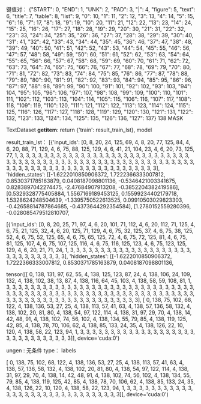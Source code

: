 键值对：
{"START": 0, "END": 1, "UNK": 2, "PAD": 3, "|": 4, "figure": 5, "text": 6, "title": 7, "table": 8, "list": 9, "0": 10, "1": 11, "2": 12, "3": 13, "4": 14, "5": 15, "6": 16, "7": 17, "8": 18, "9": 19, "10": 20, "11": 21, "12": 22, "13": 23, "14": 24, "15": 25, "16": 26, "17": 27, "18": 28, "19": 29, "20": 30, "21": 31, "22": 32, "23": 33, "24": 34, "25": 35, "26": 36, "27": 37, "28": 38, "29": 39, "30": 40, "31": 41, "32": 42, "33": 43, "34": 44, "35": 45, "36": 46, "37": 47, "38": 48, "39": 49, "40": 50, "41": 51, "42": 52, "43": 53, "44": 54, "45": 55, "46": 56, "47": 57, "48": 58, "49": 59, "50": 60, "51": 61, "52": 62, "53": 63, "54": 64, "55": 65, "56": 66, "57": 67, "58": 68, "59": 69, "60": 70, "61": 71, "62": 72, "63": 73, "64": 74, "65": 75, "66": 76, "67": 77, "68": 78, "69": 79, "70": 80, "71": 81, "72": 82, "73": 83, "74": 84, "75": 85, "76": 86, "77": 87, "78": 88, "79": 89, "80": 90, "81": 91, "82": 92, "83": 93, "84": 94, "85": 95, "86": 96, "87": 97, "88": 98, "89": 99, "90": 100, "91": 101, "92": 102, "93": 103, "94": 104, "95": 105, "96": 106, "97": 107, "98": 108, "99": 109, "100": 110, "101": 111, "102": 112, "103": 113, "104": 114, "105": 115, "106": 116, "107": 117, "108": 118, "109": 119, "110": 120, "111": 121, "112": 122, "113": 123, "114": 124, "115": 125, "116": 126, "117": 127, "118": 128, "119": 129, "120": 130, "121": 131, "122": 132, "123": 133, "124": 134, "125": 135, "126": 136, "127": 137}
138 MASK 

TextDataset __getitem__:
    return {'train': result_train_lst}, model

result_train_lst：
[{'input_ids': [0, 8, 20, 24, 125, 69, 4, 8, 20, 77, 125, 84, 4, 6, 20, 88, 71, 129, 4, 6, 75, 88, 125, 129, 4, 6, 41, 21, 104, 23, 4, 6, 20, 73, 125, 77, 1, 3, 3, 3, 3, 3, 3, 3, 3, 3, 3, 3, 3, 3, 3, 3, 3, 3, 3, 3, 3, 3, 3, 3, 3, 3, 3, 3, 3, 3, 3, 3, 3, 3, 3, 3, 3, 3, 3, 3, 3, 3, 3, 3, 3, 3, 3, 3, 3, 3, 3, 3, 3, 3, 3, 3, 3, 3, 3, 3, 3, 3, 3, 3, 3, 3, 3, 3, 3, 3, 3, 3, 3, 3, 3, 3, 3, 3, 3, 3, 3, 3, 3, 3, 3], 'hidden_states': [[-1.6222010850906372, 1.7222366333007812, 0.8530371785163879, 0.0408187098801136, -0.5346421003341675, 0.8283897042274475, -2.47684907913208, -0.3852204382419586], [0.5329328775405884, 1.5567169189453125, 0.15599234402179718, 1.5328624248504639, -1.3395750522613525, 0.09910503029823303, -0.42658814787864685, -0.4373644292354584], [1.2780152559280396, -0.028085479512810707,

[{'input_ids': [0, 8, 20, 25, 71, 97, 4, 6, 20, 101, 71, 112, 4, 6, 20, 112, 71, 125, 4, 6, 75, 21, 125, 32, 4, 6, 20, 125, 71, 129, 4, 6, 75, 32, 125, 37, 4, 6, 75, 38, 125, 52, 4, 6, 75, 52, 125, 65, 4, 6, 75, 65, 125, 72, 4, 6, 75, 72, 125, 81, 4, 6, 75, 81, 125, 107, 4, 6, 75, 107, 125, 116, 4, 6, 75, 116, 125, 123, 4, 6, 75, 123, 125, 129, 4, 6, 20, 21, 71, 24, 1, 3, 3, 3, 3, 3, 3, 3, 3, 3, 3, 3, 3, 3, 3, 3, 3, 3, 3, 3, 3, 3, 3, 3, 3, 3, 3, 3, 3, 3, 3], 'hidden_states': [[-1.6222010850906372, 1.7222366333007812, 0.8530371785163879, 0.0408187098801136, 

tensor([[  0, 138, 131,  97,  62,  55,   4, 138, 125, 123,  87,  24,   4, 138,
         106,  24, 109, 132,   4, 138, 102,  38,  13,  87,   4, 138, 116,  64,
          45, 103,   4, 138,  58,  59, 108,  81,   1,   3,   3,   3,   3,   3,
           3,   3,   3,   3,   3,   3,   3,   3,   3,   3,   3,   3,   3,   3,
           3,   3,   3,   3,   3,   3,   3,   3,   3,   3,   3,   3,   3,   3,
           3,   3,   3,   3,   3,   3,   3,   3,   3,   3,   3,   3,   3,   3,
           3,   3,   3,   3,   3,   3,   3,   3,   3,   3,   3,   3,   3,   3,
           3,   3,   3,   3,   3,   3,   3,   3,   3,   3,   3,   3,   3,   3,
           3,   3,   3,   3,   3,   3,   3,   3,   3],
        [  0, 138,  75, 102,  68, 122,   4, 138, 136,  53,  27,  25,   4, 138,
         113,  57,  41,  63,   4, 138,  57, 136,  58, 132,   4, 138, 102,  20,
          81,  80,   4, 138,  54,  97, 122, 114,   4, 138,  31,  97,  29,  70,
           4, 138,  14,  42,  48,  91,   4, 138, 102,  74,  56, 102,   4, 138,
         134,  55,  79,  85,   4, 138, 119, 125,  42,  85,   4, 138,  78,  70,
         106,  62,   4, 138,  85, 133,  24,  35,   4, 138, 126,  22,  10, 120,
           4, 138,  58,  22, 123,  94,   1,   3,   3,   3,   3,   3,   3,   3,
           3,   3,   3,   3,   3,   3,   3,   3,   3,   3,   3,   3,   3,   3,
           3,   3,   3,   3,   3,   3,   3,   3,   3]], device='cuda:0')


ungen : 无条件
type： labels 

[  0, 138,  75, 102,  68, 122,   4, 138, 136,  53,  27,  25,   4, 138,
113,  57,  41,  63,   4, 138,  57, 136,  58, 132,   4, 138, 102,  20,
 81,  80,   4, 138,  54,  97, 122, 114,   4, 138,  31,  97,  29,  70,
  4, 138,  14,  42,  48,  91,   4, 138, 102,  74,  56, 102,   4, 138,
134,  55,  79,  85,   4, 138, 119, 125,  42,  85,   4, 138,  78,  70,
106,  62,   4, 138,  85, 133,  24,  35,   4, 138, 126,  22,  10, 120,
  4, 138,  58,  22, 123,  94,   1,   3,   3,   3,   3,   3,   3,   3,
  3,   3,   3,   3,   3,   3,   3,   3,   3,   3,   3,   3,   3,   3,
  3,   3,   3,   3,   3,   3,   3,   3,   3]], device='cuda:0')
  
  
  




